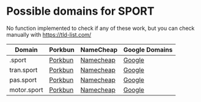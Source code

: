 # Possible domains for SPORT

No function implemented to check if any of these work, but you can check manually with https://tld-list.com/

| Domain | Porkbun | NameCheap | Google Domains |
|---|---|---|---|
| .sport | [Porkbun](https://porkbun.com/checkout/search?prb=e814663da1&tlds=&idnLanguage=&search=search&q=.sport) | [Namecheap](https://www.namecheap.com/domains/registration/results/?domain=.sport) | [Google](https://domains.google.com/registrar/search?searchTerm=.sport) |
| tran.sport | [Porkbun](https://porkbun.com/checkout/search?prb=e814663da1&tlds=&idnLanguage=&search=search&q=tran.sport) | [Namecheap](https://www.namecheap.com/domains/registration/results/?domain=tran.sport) | [Google](https://domains.google.com/registrar/search?searchTerm=tran.sport) |
| pas.sport | [Porkbun](https://porkbun.com/checkout/search?prb=e814663da1&tlds=&idnLanguage=&search=search&q=pas.sport) | [Namecheap](https://www.namecheap.com/domains/registration/results/?domain=pas.sport) | [Google](https://domains.google.com/registrar/search?searchTerm=pas.sport) |
| motor.sport | [Porkbun](https://porkbun.com/checkout/search?prb=e814663da1&tlds=&idnLanguage=&search=search&q=motor.sport) | [Namecheap](https://www.namecheap.com/domains/registration/results/?domain=motor.sport) | [Google](https://domains.google.com/registrar/search?searchTerm=motor.sport) |
